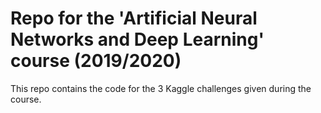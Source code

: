 # Repo for the 'Artificial Neural Networks and Deep Learning' course (2019/2020)

This repo contains the code for the 3 Kaggle challenges given during the course.